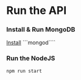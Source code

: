 # Run the API

### Install & Run MongoDB
[Install](https://docs.mongodb.com/manual/installation/)
```mongod````

### Run the NodeJS

```npm run start```